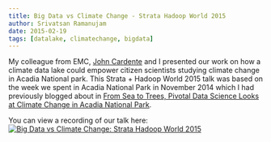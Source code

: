 ```yaml
---
title: Big Data vs Climate Change - Strata Hadoop World 2015
author: Srivatsan Ramanujam
date: 2015-02-19
tags: [datalake, climatechange, bigdata]
---
```


My colleague from EMC, [John Cardente](https://www.linkedin.com/in/jcardente) and I presented our work on how a climate data lake could empower citizen scientists studying climate change in Acadia National park. This Strata + Hadoop World 2015 talk was based on the week we spent in Acadia National Park in November 2014 which I had previously blogged about in [From Sea to Trees, Pivotal Data Science Looks at Climate Change in Acadia National Park](https://vatsan.github.io/posts/from-sea-to-trees-pivotal-data-science-looks-at-climate-change-in-acadia-national-park/).

You can view a recording of our talk here: 
[![Big Data vs Climate Change: Strata Hadoop World 2015](https://raw.githubusercontent.com/vatsan/vatsan.github.io/master/assets/img/sample/climate_data_lake_strata_hadoop_world_2015.png)](https://www.youtube.com/watch?v=b1GsX7TtcUI)
